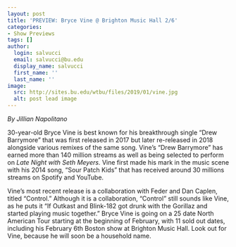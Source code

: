 ```yaml
---
layout: post
title: 'PREVIEW: Bryce Vine @ Brighton Music Hall 2/6'
categories:
- Show Previews
tags: []
author:
  login: salvucci
  email: salvucci@bu.edu
  display_name: salvucci
  first_name: ''
  last_name: ''
image:
  src: http://sites.bu.edu/wtbu/files/2019/01/vine.jpg
  alt: post lead image
---
```


_By Jillian Napolitano_

30-year-old Bryce Vine is best known for his breakthrough single “Drew Barrymore” that was first released in 2017 but later re-released in 2018 alongside various remixes of the same song. Vine’s “Drew Barrymore” has earned more than 140 million streams as well as being selected to perform on _Late Night with Seth Meyers._ Vine first made his mark in the music scene with his 2014 song, “Sour Patch Kids” that has received around 30 millions streams on Spotify and YouTube.

Vine’s most recent release is a collaboration with Feder and Dan Caplen, titled “Control.” Although it is a collaboration, “Control” still sounds like Vine, as he puts it “If Outkast and Blink-182 got drunk with the Gorillaz and started playing music together.” Bryce Vine is going on a 25 date North American Tour starting at the beginning of February, with 11 sold out dates, including his February 6th Boston show at Brighton Music Hall. Look out for Vine, because he will soon be a household name.